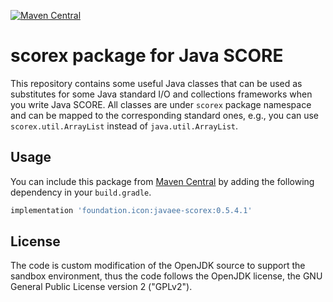 [![Maven Central](https://maven-badges.herokuapp.com/maven-central/foundation.icon/javaee-scorex/badge.svg)](https://search.maven.org/search?q=g:foundation.icon%20a:javaee-scorex)

# scorex package for Java SCORE

This repository contains some useful Java classes that can be used as substitutes for some Java standard I/O and collections frameworks when you write Java SCORE.
All classes are under `scorex` package namespace and can be mapped to the corresponding standard ones, e.g., you can use `scorex.util.ArrayList` instead of `java.util.ArrayList`.

## Usage

You can include this package from [Maven Central](https://search.maven.org/search?q=g:foundation.icon%20a:javaee-scorex)
by adding the following dependency in your `build.gradle`.

```groovy
implementation 'foundation.icon:javaee-scorex:0.5.4.1'
```

## License

The code is custom modification of the OpenJDK source to support the sandbox environment,
thus the code follows the OpenJDK license, the GNU General Public License version 2 ("GPLv2").
